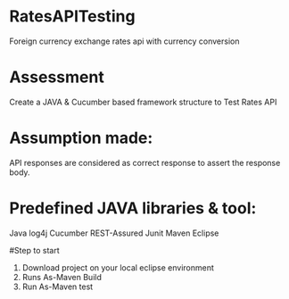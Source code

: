 # RatesAPITesting
Foreign currency exchange rates api with currency conversion
# Assessment
Create a JAVA & Cucumber based framework structure to Test Rates API

# Assumption made:
API  responses are considered as correct response to assert the response body.

# Predefined JAVA libraries & tool:

Java
log4j
Cucumber
REST-Assured
Junit
Maven
Eclipse

#Step to start
1) Download project on your local eclipse environment
2) Runs As-Maven Build
3) Run As-Maven test
